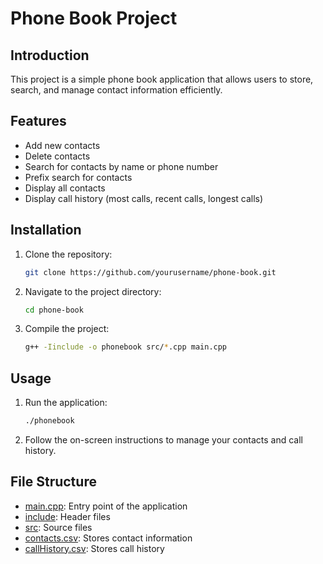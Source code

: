 # Phone Book Project

## Introduction
This project is a simple phone book application that allows users to store, search, and manage contact information efficiently.

## Features
- Add new contacts
- Delete contacts
- Search for contacts by name or phone number
- Prefix search for contacts
- Display all contacts
- Display call history (most calls, recent calls, longest calls)

## Installation
1. Clone the repository:
    ```sh
    git clone https://github.com/yourusername/phone-book.git
    ```
2. Navigate to the project directory:
    ```sh
    cd phone-book
    ```
3. Compile the project:
    ```sh
    g++ -Iinclude -o phonebook src/*.cpp main.cpp
    ```

## Usage
1. Run the application:
    ```sh
    ./phonebook
    ```
2. Follow the on-screen instructions to manage your contacts and call history.

## File Structure
- [main.cpp](/main.cpp): Entry point of the application
- [include](/include/): Header files
- [src](/src/): Source files
- [contacts.csv](/contacts.csv): Stores contact information
- [callHistory.csv](/callHistory.csv): Stores call history